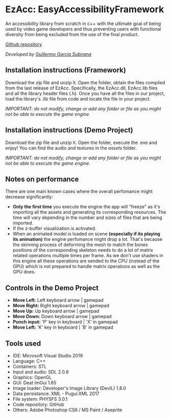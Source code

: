 # EzAcc: EasyAccessibilityFramework
An accessibility library from scratch in c++ with the ultimate goal of being used by video game developers and thus preventing users with functional diversity from being excluded from the use of the final product. 

[Github repository](https://github.com/Wilhelman/EzAcc-EasyAccessibilityFramework)

_Developed by [Guillermo García Subirana](https://github.com/Wilhelman)_

## Installation instructions (Framework)

Download the zip file and unzip it. Open the folder, obtain the files compiled from the last release of EzAcc. Specifically, the EzAcc.dll, EzAcc.lib files and all the library header files (.h). Once you have all the files in our project, load the library's .lib file from code and locate the file in your project.

_IMPORTANT: do not modify, change or add any folder or file as you might not be able to execute the game engine._

## Installation instructions (Demo Project)

Download the zip file and unzip it. Open the folder, execute the .exe and enjoy! You can find the audio and textures in the _assets_ folder.

_IMPORTANT: do not modify, change or add any folder or file as you might not be able to execute the game engine._

## **Notes on performance**

There are one main known cases where the overall perfomance might decrease significantly:

* **Only the first time** you execute the engine the app will "freeze" as it's importing all the assets and generating its corresponding resources. The time will vary depending in the number and sizes of files that are being imported.
* If the z-buffer visualization is activated.
* When an animated model is loaded on scene **(especially if its playing its animation)** the engine perfomance might drop a lot. That's because the skinning process of deforming the mesh to match the bones positions of the corresponding skeleton needs to do a lot of matrix related operations multiple times per frame. As we don't use shaders in this engine all these operations are sended to the CPU (instead of the GPU) which is not prepared to handle matrix operations as well as the GPU does. 

## Controls in the Demo Project

* **Move Left:** Left keyboard arrow | gamepad
* **Move Right:** Right keyboard arrow | gamepad
* **Move Up:** Up keyboard arrow | gamepad
* **Move Down:** Down keyboard arrow | gamepad
* **Punch input:** 'P' key in keyboard | 'X' in gamepad
* **Move Left:** 'K' key in keyboard | 'B' in gamepad

## Tools used
* IDE: Microsoft Visual Studio 2019
* Language: C++
* Containers: STL
* Input and audio: SDL 2.0.8
* Graphics: OpenGL
* GUI: Deat ImGui 1.65
* Image loader: Developer's Image Library (DevIL) 1.8.0
* Data persistance: XML - Pugui:XML 2017
* File system: PHYSFS 3.0.1
* Code repository: GitHub
* Others: Adobe Photoshop CS6 / MS Paint / Aseprite
